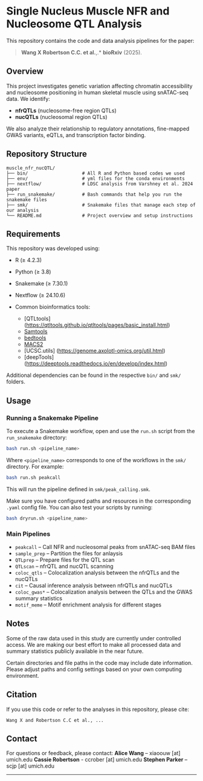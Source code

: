 # Single Nucleus Muscle NFR and Nucleosome QTL Analysis

This repository contains the code and data analysis pipelines for the paper:

> **Wang X** **Robertson C.C. et al.**,.*
> **bioRxiv** (2025).

## Overview

This project investigates genetic variation affecting chromatin accessibility and nucleosome positioning in human skeletal muscle using snATAC-seq data. We identify:

* **nfrQTLs** (nucleosome-free region QTLs)
* **nucQTLs** (nucleosomal region QTLs)

We also analyze their relationship to regulatory annotations, fine-mapped GWAS variants, eQTLs, and transcription factor binding.

## Repository Structure

```
muscle_nfr_nucQTL/
├── bin/                    # All R and Python based codes we used
├── env/                    # yml files for the conda environments
├── nextflow/               # LDSC analysis from Varshney et al. 2024 paper
├── run_snakemake/          # Bash commands that help you run the snakemake files
├── smk/                    # Snakemake files that manage each step of our analysis
└── README.md               # Project overview and setup instructions
```

## Requirements

This repository was developed using:

* R (≥ 4.2.3)
* Python (≥ 3.8)
* Snakemake (≥ 7.30.1)
* Nextflow (≥ 24.10.6)
* Common bioinformatics tools:

  * [QTLtools] (https://qtltools.github.io/qtltools/pages/basic_install.html)
  * [Samtools](https://www.htslib.org/)
  * [bedtools](https://bedtools.readthedocs.io/en/latest/index.html)
  * [MACS2](https://github.com/macs3-project/MACS)
  * [UCSC.utils] (https://genome.axolotl-omics.org/util.html)
  * [deepTools] (https://deeptools.readthedocs.io/en/develop/index.html)

Additional dependencies can be found in the respective `bin/` and `smk/` folders.

## Usage

### Running a Snakemake Pipeline

To execute a Snakemake workflow, open and use the `run.sh` script from the `run_snakemake` directory:

```bash
bash run.sh <pipeline_name>
```

Where `<pipeline_name>` corresponds to one of the workflows in the `smk/` directory. For example:

```bash
bash run.sh peakcall
```

This will run the pipeline defined in `smk/peak_calling.smk`.

Make sure you have configured paths and resources in the corresponding `.yaml` config file. You can also test your scripts by running:
```bash
bash dryrun.sh <pipeline_name>
```

### Main Pipelines

* `peakcall` – Call NFR and nucleosomal peaks from snATAC-seq BAM files
* `sample_prep` – Partition the files for anlaysis
* `QTLprep` – Prepare files for the QTL scan
* `QTLscan` – nfrQTL and nucQTL scanning
* `coloc_qtls` – Colocalization analysis between the nfrQTLs and the nucQTLs
* `cit` – Causal inference analysis between nfrQTLs and nucQTLs
* `coloc_gwas*` – Colocalization analysis between the QTLs and the GWAS summary statistics
* `motif_meme` – Motif enrichment analysis for different stages

## Notes
Some of the raw data used in this study are currently under controlled access. We are making our best effort to make all processed data and summary statistics publicly available in the near future.

Certain directories and file paths in the code may include date information. Please adjust paths and config settings based on your own computing environment.

## Citation

If you use this code or refer to the analyses in this repository, please cite:

```
Wang X and Robertson C.C et al., ...
```

## Contact

For questions or feedback, please contact:
**Alice Wang** – xiaoouw \[at] umich.edu
**Cassie Robertson** - ccrober \[at] umich.edu
**Stephen Parker** – scjp \[at] umich.edu

---


